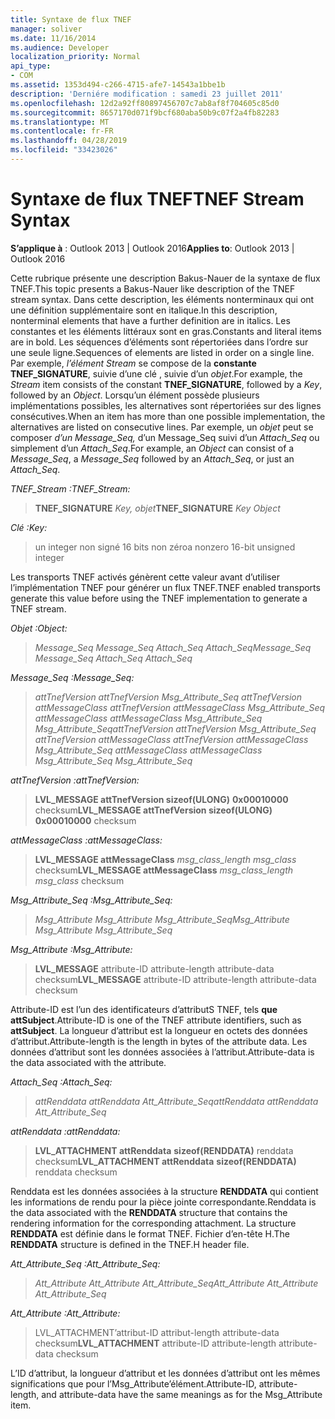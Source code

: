 ```yaml
---
title: Syntaxe de flux TNEF
manager: soliver
ms.date: 11/16/2014
ms.audience: Developer
localization_priority: Normal
api_type:
- COM
ms.assetid: 1353d494-c266-4715-afe7-14543a1bbe1b
description: 'Derniére modification : samedi 23 juillet 2011'
ms.openlocfilehash: 12d2a92ff80897456707c7ab8af8f704605c85d0
ms.sourcegitcommit: 8657170d071f9bcf680aba50b9c07f2a4fb82283
ms.translationtype: MT
ms.contentlocale: fr-FR
ms.lasthandoff: 04/28/2019
ms.locfileid: "33423026"
---
```

# <a name="tnef-stream-syntax"></a><span data-ttu-id="23c58-103">Syntaxe de flux TNEF</span><span class="sxs-lookup"><span data-stu-id="23c58-103">TNEF Stream Syntax</span></span>

  
  
<span data-ttu-id="23c58-104">**S’applique à** : Outlook 2013 | Outlook 2016</span><span class="sxs-lookup"><span data-stu-id="23c58-104">**Applies to**: Outlook 2013 | Outlook 2016</span></span> 
  
<span data-ttu-id="23c58-105">Cette rubrique présente une description Bakus-Nauer de la syntaxe de flux TNEF.</span><span class="sxs-lookup"><span data-stu-id="23c58-105">This topic presents a Bakus-Nauer like description of the TNEF stream syntax.</span></span> <span data-ttu-id="23c58-106">Dans cette description, les éléments nonterminaux qui ont une définition supplémentaire sont en italique.</span><span class="sxs-lookup"><span data-stu-id="23c58-106">In this description, nonterminal elements that have a further definition are in italics.</span></span> <span data-ttu-id="23c58-107">Les constantes et les éléments littéraux sont en gras.</span><span class="sxs-lookup"><span data-stu-id="23c58-107">Constants and literal items are in bold.</span></span> <span data-ttu-id="23c58-108">Les séquences d’éléments sont répertoriées dans l’ordre sur une seule ligne.</span><span class="sxs-lookup"><span data-stu-id="23c58-108">Sequences of elements are listed in order on a single line.</span></span> <span data-ttu-id="23c58-109">Par exemple, _l’élément Stream_ se compose de la **constante TNEF_SIGNATURE**, suivie d’une clé , suivie d’un  _objet_.</span><span class="sxs-lookup"><span data-stu-id="23c58-109">For example, the  _Stream_ item consists of the constant **TNEF_SIGNATURE**, followed by a  _Key_, followed by an  _Object_.</span></span> <span data-ttu-id="23c58-110">Lorsqu’un élément possède plusieurs implémentations possibles, les alternatives sont répertoriées sur des lignes consécutives.</span><span class="sxs-lookup"><span data-stu-id="23c58-110">When an item has more than one possible implementation, the alternatives are listed on consecutive lines.</span></span> <span data-ttu-id="23c58-111">Par exemple, un _objet_ peut se composer  _d’un Message_Seq,_ d’un Message_Seq suivi d’un _Attach_Seq_ ou simplement d’un _Attach_Seq_.</span><span class="sxs-lookup"><span data-stu-id="23c58-111">For example, an  _Object_ can consist of a  _Message_Seq_, a  _Message_Seq_ followed by an  _Attach_Seq_, or just an  _Attach_Seq_.</span></span>
  
 <span data-ttu-id="23c58-112">_TNEF_Stream :_</span><span class="sxs-lookup"><span data-stu-id="23c58-112">_TNEF_Stream:_</span></span>
  
> <span data-ttu-id="23c58-113">**TNEF_SIGNATURE** _Key,_ _objet_</span><span class="sxs-lookup"><span data-stu-id="23c58-113">**TNEF_SIGNATURE** _Key_ _Object_</span></span>
    
 <span data-ttu-id="23c58-114">_Clé :_</span><span class="sxs-lookup"><span data-stu-id="23c58-114">_Key:_</span></span>
  
> <span data-ttu-id="23c58-115">un integer non signé 16 bits non zéro</span><span class="sxs-lookup"><span data-stu-id="23c58-115">a nonzero 16-bit unsigned integer</span></span>
    
<span data-ttu-id="23c58-116">Les transports TNEF activés génèrent cette valeur avant d’utiliser l’implémentation TNEF pour générer un flux TNEF.</span><span class="sxs-lookup"><span data-stu-id="23c58-116">TNEF enabled transports generate this value before using the TNEF implementation to generate a TNEF stream.</span></span>
  
 <span data-ttu-id="23c58-117">_Objet :_</span><span class="sxs-lookup"><span data-stu-id="23c58-117">_Object:_</span></span>
  
>  <span data-ttu-id="23c58-118">_Message_Seq Message_Seq Attach_Seq Attach_Seq_</span><span class="sxs-lookup"><span data-stu-id="23c58-118">_Message_Seq Message_Seq Attach_Seq Attach_Seq_</span></span>
    
 <span data-ttu-id="23c58-119">_Message_Seq :_</span><span class="sxs-lookup"><span data-stu-id="23c58-119">_Message_Seq:_</span></span>
  
>  <span data-ttu-id="23c58-120">_attTnefVersion attTnefVersion Msg_Attribute_Seq attTnefVersion attMessageClass attTnefVersion attMessageClass Msg_Attribute_Seq attMessageClass attMessageClass Msg_Attribute_Seq Msg_Attribute_Seq_</span><span class="sxs-lookup"><span data-stu-id="23c58-120">_attTnefVersion attTnefVersion Msg_Attribute_Seq attTnefVersion attMessageClass attTnefVersion attMessageClass Msg_Attribute_Seq attMessageClass attMessageClass Msg_Attribute_Seq Msg_Attribute_Seq_</span></span>
    
 <span data-ttu-id="23c58-121">_attTnefVersion :_</span><span class="sxs-lookup"><span data-stu-id="23c58-121">_attTnefVersion:_</span></span>
  
> <span data-ttu-id="23c58-122">**LVL_MESSAGE attTnefVersion sizeof(ULONG)** **0x00010000** checksum</span><span class="sxs-lookup"><span data-stu-id="23c58-122">**LVL_MESSAGE attTnefVersion sizeof(ULONG)** **0x00010000** checksum</span></span> 
    
 <span data-ttu-id="23c58-123">_attMessageClass :_</span><span class="sxs-lookup"><span data-stu-id="23c58-123">_attMessageClass:_</span></span>
  
> <span data-ttu-id="23c58-124">**LVL_MESSAGE attMessageClass** _msg_class_length msg_class_ checksum</span><span class="sxs-lookup"><span data-stu-id="23c58-124">**LVL_MESSAGE attMessageClass** _msg_class_length msg_class_ checksum</span></span> 
    
 <span data-ttu-id="23c58-125">_Msg_Attribute_Seq :_</span><span class="sxs-lookup"><span data-stu-id="23c58-125">_Msg_Attribute_Seq:_</span></span>
  
>  <span data-ttu-id="23c58-126">_Msg_Attribute Msg_Attribute Msg_Attribute_Seq_</span><span class="sxs-lookup"><span data-stu-id="23c58-126">_Msg_Attribute Msg_Attribute Msg_Attribute_Seq_</span></span>
    
 <span data-ttu-id="23c58-127">_Msg_Attribute :_</span><span class="sxs-lookup"><span data-stu-id="23c58-127">_Msg_Attribute:_</span></span>
  
> <span data-ttu-id="23c58-128">**LVL_MESSAGE** attribute-ID attribute-length attribute-data checksum</span><span class="sxs-lookup"><span data-stu-id="23c58-128">**LVL_MESSAGE** attribute-ID attribute-length attribute-data checksum</span></span> 
    
<span data-ttu-id="23c58-129">Attribute-ID est l’un des identificateurs d’attributS TNEF, tels **que attSubject**.</span><span class="sxs-lookup"><span data-stu-id="23c58-129">Attribute-ID is one of the TNEF attribute identifiers, such as **attSubject**.</span></span> <span data-ttu-id="23c58-130">La longueur d’attribut est la longueur en octets des données d’attribut.</span><span class="sxs-lookup"><span data-stu-id="23c58-130">Attribute-length is the length in bytes of the attribute data.</span></span> <span data-ttu-id="23c58-131">Les données d’attribut sont les données associées à l’attribut.</span><span class="sxs-lookup"><span data-stu-id="23c58-131">Attribute-data is the data associated with the attribute.</span></span>
  
 <span data-ttu-id="23c58-132">_Attach_Seq :_</span><span class="sxs-lookup"><span data-stu-id="23c58-132">_Attach_Seq:_</span></span>
  
>  <span data-ttu-id="23c58-133">_attRenddata attRenddata Att_Attribute_Seq_</span><span class="sxs-lookup"><span data-stu-id="23c58-133">_attRenddata attRenddata Att_Attribute_Seq_</span></span>
    
 <span data-ttu-id="23c58-134">_attRenddata :_</span><span class="sxs-lookup"><span data-stu-id="23c58-134">_attRenddata:_</span></span>
  
> <span data-ttu-id="23c58-135">**LVL_ATTACHMENT attRenddata** **sizeof(RENDDATA)** renddata checksum</span><span class="sxs-lookup"><span data-stu-id="23c58-135">**LVL_ATTACHMENT attRenddata** **sizeof(RENDDATA)** renddata checksum</span></span> 
    
<span data-ttu-id="23c58-136">Renddata est les données associées à la structure **RENDDATA** qui contient les informations de rendu pour la pièce jointe correspondante.</span><span class="sxs-lookup"><span data-stu-id="23c58-136">Renddata is the data associated with the **RENDDATA** structure that contains the rendering information for the corresponding attachment.</span></span> <span data-ttu-id="23c58-137">La structure **RENDDATA** est définie dans le format TNEF. Fichier d’en-tête H.</span><span class="sxs-lookup"><span data-stu-id="23c58-137">The **RENDDATA** structure is defined in the TNEF.H header file.</span></span> 
  
 <span data-ttu-id="23c58-138">_Att_Attribute_Seq :_</span><span class="sxs-lookup"><span data-stu-id="23c58-138">_Att_Attribute_Seq:_</span></span>
  
>  <span data-ttu-id="23c58-139">_Att_Attribute Att_Attribute Att_Attribute_Seq_</span><span class="sxs-lookup"><span data-stu-id="23c58-139">_Att_Attribute Att_Attribute Att_Attribute_Seq_</span></span>
    
 <span data-ttu-id="23c58-140">_Att_Attribute :_</span><span class="sxs-lookup"><span data-stu-id="23c58-140">_Att_Attribute:_</span></span>
  
> <span data-ttu-id="23c58-141"> LVL_ATTACHMENT’attribut-ID attribut-length attribute-data checksum</span><span class="sxs-lookup"><span data-stu-id="23c58-141">**LVL_ATTACHMENT** attribute-ID attribute-length attribute-data checksum</span></span> 
    
<span data-ttu-id="23c58-142">L’ID d’attribut, la longueur d’attribut et les données d’attribut ont les mêmes significations que pour l’Msg_Attribute’élément.</span><span class="sxs-lookup"><span data-stu-id="23c58-142">Attribute-ID, attribute-length, and attribute-data have the same meanings as for the Msg_Attribute item.</span></span>
  

